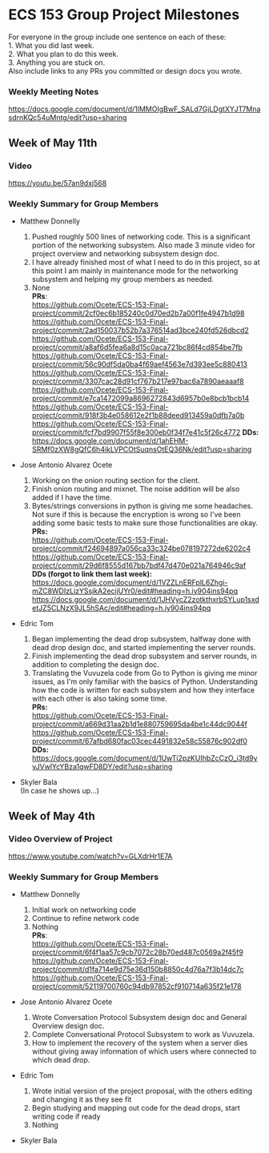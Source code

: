 # ECS 153 Group Project Milestones

For everyone in the group include one sentence on each of these:  
	1. What you did last week.  
	2. What you plan to do this week.  
	3. Anything you are stuck on.  
Also include links to any PRs you committed or design docs you wrote.


### Weekly Meeting Notes

https://docs.google.com/document/d/1lMMOIgBwF_SALd7GjLDgtXYJT7MnasdrnKQc54uMntg/edit?usp=sharing


## Week of May 11th

### Video

https://youtu.be/57an9dxj568

### Weekly Summary for Group Members
- Matthew Donnelly  
	1. Pushed roughly 500 lines of networking code. This is a significant portion of the networking subsystem. Also made 3 minute video for project overview and networking subsystem design doc.
	2. I have already finished most of what I need to do in this project, so at this point I am mainly in maintenance mode for the networking subsystem and helping my group members as needed.
	3. None  
	**PRs**:  
		https://github.com/Ocete/ECS-153-Final-project/commit/2cf0ec6b185240c0d70ed2b7a00f1fe4947b1d98
		https://github.com/Ocete/ECS-153-Final-project/commit/2ad150037b52b7a376514ad3bce240fd526dbcd2
		https://github.com/Ocete/ECS-153-Final-project/commit/a8af6d5fea6a8d15c0aca721bc86f4cd854be7fb
		https://github.com/Ocete/ECS-153-Final-project/commit/56c90df5da0ba4f69aef4563e7d393ee5c880413
		https://github.com/Ocete/ECS-153-Final-project/commit/3307cac28d91cf767b217e97bac6a7890aeaaaf8
		https://github.com/Ocete/ECS-153-Final-project/commit/e7ca1472099a8696272843d6957b0e8bcb1bcb14
		https://github.com/Ocete/ECS-153-Final-project/commit/918f3b4e058612e2f1b88deed913459a0dfb7a0b
		https://github.com/Ocete/ECS-153-Final-project/commit/fcf7bd9907f55f8e300eb0f34f7e41c5f26c4772
        **DDs:**
		https://docs.google.com/document/d/1ahEHM-SRMf0zXW8gQfC6h4ikLVPCOtSuqnsOtEQ36Nk/edit?usp=sharing  

- Jose Antonio Alvarez Ocete  
	1. Working on the onion routing section for the client.
	2. Finish onion routing and mixnet. The noise addition will be also added if I have the time.
	3. Bytes/strings conversions in python is giving me some headaches. Not sure if this is because the encryption is wrong so I've been adding some basic tests to make sure those functionalities are okay.  
	**PRs:**  
		https://github.com/Ocete/ECS-153-Final-project/commit/f24694897a056ca33c324be078197272de6202c4  
		https://github.com/Ocete/ECS-153-Final-project/commit/29d6f8555d167bb7bdf47d470e021a764946c9af  
  **DDs (forgot to link them last week):**
		https://docs.google.com/document/d/1VZZLnERFplL6Zhgi-mZC8WDIzLizYSsjkA2ecijUYr0/edit#heading=h.iy904ins94pq
		https://docs.google.com/document/d/1JHVycZ2zotkthxrbSYLup1sxdetJZ5CLNzX9JL5hSAc/edit#heading=h.iy904ins94pq

- Edric Tom  
	1. Began implementing the dead drop subsystem, halfway done with dead drop design doc, and started implementing the server rounds.  
	2. Finish implementing the dead drop subsystem and server rounds, in addition to completing the design doc.   
	3. Translating the Vuvuzela code from Go to Python is giving me minor issues, as I'm only familiar with the basics of Python. Understanding how the code is written for each subsystem and how they interface with each other is also taking some time.  
	**PRs:**  
		https://github.com/Ocete/ECS-153-Final-project/commit/a669d31aa2b1d1e880759695da4be1c44dc9044f    
		https://github.com/Ocete/ECS-153-Final-project/commit/67afbd680fac03cec4491832e58c55876c902df0      
 	**DDs:**
		https://docs.google.com/document/d/1UwTi2pzKUIhbZcCzO_i3td9yvJVwlYcYBza1qwFD8DY/edit?usp=sharing

- Skyler Bala  
	(In case he shows up...)


## Week of May 4th

### Video Overview of Project

https://www.youtube.com/watch?v=GLXdrHr1E7A

### Weekly Summary for Group Members

- Matthew Donnelly  
	1. Initial work on networking code  
	2. Continue to refine network code  
	3. Nothing  
	**PRs**:  
		https://github.com/Ocete/ECS-153-Final-project/commit/6f4f1aa57c9cb7072c28b70ed487c0569a2f45f9  
		https://github.com/Ocete/ECS-153-Final-project/commit/d1fa714e9d75e36d150b8850c4d76a7f3b14dc7c  
		https://github.com/Ocete/ECS-153-Final-project/commit/52119700760c94db97852cf910714a635f21e178  

- Jose Antonio Alvarez Ocete  
	1. Wrote Conversation Protocol Subsystem design doc and General Overview design doc.  
	2. Complete Conversational Protocol Subsystem to work as Vuvuzela.  
	3. How to implement the recovery of the system when a server dies without giving away information of which users where connected to which dead drop.

- Edric Tom  
	1. Wrote initial version of the project proposal, with the others editing and changing it as they see fit  
	2. Begin studying and mapping out code for the dead drops, start writing code if ready  
	3. Nothing  

- Skyler Bala  
